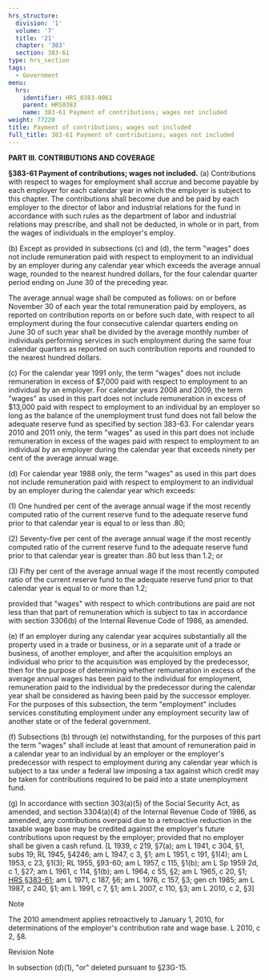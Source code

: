 ```yaml
---
hrs_structure:
  division: '1'
  volume: '7'
  title: '21'
  chapter: '383'
  section: 383-61
type: hrs_section
tags:
  - Government
menu:
  hrs:
    identifier: HRS_0383-0061
    parent: HRS0383
    name: 383-61 Payment of contributions; wages not included
weight: 77220
title: Payment of contributions; wages not included
full_title: 383-61 Payment of contributions; wages not included
---
```

**PART III. CONTRIBUTIONS AND COVERAGE**

**§383-61 Payment of contributions; wages not included.** (a) Contributions with respect to wages for employment shall accrue and become payable by each employer for each calendar year in which the employer is subject to this chapter. The contributions shall become due and be paid by each employer to the director of labor and industrial relations for the fund in accordance with such rules as the department of labor and industrial relations may prescribe, and shall not be deducted, in whole or in part, from the wages of individuals in the employer's employ.

(b) Except as provided in subsections (c) and (d), the term "wages" does not include remuneration paid with respect to employment to an individual by an employer during any calendar year which exceeds the average annual wage, rounded to the nearest hundred dollars, for the four calendar quarter period ending on June 30 of the preceding year.

The average annual wage shall be computed as follows: on or before November 30 of each year the total remuneration paid by employers, as reported on contribution reports on or before such date, with respect to all employment during the four consecutive calendar quarters ending on June 30 of such year shall be divided by the average monthly number of individuals performing services in such employment during the same four calendar quarters as reported on such contribution reports and rounded to the nearest hundred dollars.

(c) For the calendar year 1991 only, the term "wages" does not include remuneration in excess of $7,000 paid with respect to employment to an individual by an employer. For calendar years 2008 and 2009, the term "wages" as used in this part does not include remuneration in excess of $13,000 paid with respect to employment to an individual by an employer so long as the balance of the unemployment trust fund does not fall below the adequate reserve fund as specified by section 383-63\. For calendar years 2010 and 2011 only, the term "wages" as used in this part does not include remuneration in excess of the wages paid with respect to employment to an individual by an employer during the calendar year that exceeds ninety per cent of the average annual wage.

(d) For calendar year 1988 only, the term "wages" as used in this part does not include remuneration paid with respect to employment to an individual by an employer during the calendar year which exceeds:

(1) One hundred per cent of the average annual wage if the most recently computed ratio of the current reserve fund to the adequate reserve fund prior to that calendar year is equal to or less than .80;

(2) Seventy-five per cent of the average annual wage if the most recently computed ratio of the current reserve fund to the adequate reserve fund prior to that calendar year is greater than .80 but less than 1.2; or

(3) Fifty per cent of the average annual wage if the most recently computed ratio of the current reserve fund to the adequate reserve fund prior to that calendar year is equal to or more than 1.2;

provided that "wages" with respect to which contributions are paid are not less than that part of remuneration which is subject to tax in accordance with section 3306(b) of the Internal Revenue Code of 1986, as amended.

(e) If an employer during any calendar year acquires substantially all the property used in a trade or business, or in a separate unit of a trade or business, of another employer, and after the acquisition employs an individual who prior to the acquisition was employed by the predecessor, then for the purpose of determining whether remuneration in excess of the average annual wages has been paid to the individual for employment, remuneration paid to the individual by the predecessor during the calendar year shall be considered as having been paid by the successor employer. For the purposes of this subsection, the term "employment" includes services constituting employment under any employment security law of another state or of the federal government.

(f) Subsections (b) through (e) notwithstanding, for the purposes of this part the term "wages" shall include at least that amount of remuneration paid in a calendar year to an individual by an employer or the employer's predecessor with respect to employment during any calendar year which is subject to a tax under a federal law imposing a tax against which credit may be taken for contributions required to be paid into a state unemployment fund.

(g) In accordance with section 303(a)(5) of the Social Security Act, as amended, and section 3304(a)(4) of the Internal Revenue Code of 1986, as amended, any contributions overpaid due to a retroactive reduction in the taxable wage base may be credited against the employer's future contributions upon request by the employer; provided that no employer shall be given a cash refund. [L 1939, c 219, §7(a); am L 1941, c 304, §1, subs 19; RL 1945, §4246; am L 1947, c 3, §1; am L 1951, c 191, §1(4); am L 1953, c 23, §1(3); RL 1955, §93-60; am L 1957, c 115, §1(b); am L Sp 1959 2d, c 1, §27; am L 1961, c 114, §1(b); am L 1964, c 55, §2; am L 1965, c 20, §1; [HRS §383-61](/title-21/chapter-383/section-383-61/); am L 1971, c 187, §6; am L 1976, c 157, §3; gen ch 1985; am L 1987, c 240, §1; am L 1991, c 7, §1; am L 2007, c 110, §3; am L 2010, c 2, §3]

Note

The 2010 amendment applies retroactively to January 1, 2010, for determinations of the employer's contribution rate and wage base. L 2010, c 2, §8.

Revision Note

In subsection (d)(1), "or" deleted pursuant to §23G-15.